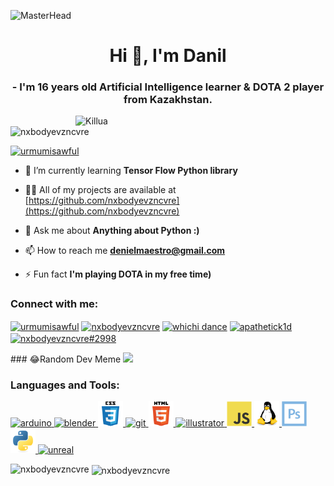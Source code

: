 ![MasterHead](https://c.tenor.com/6PGprBq1zyAAAAAC/kurokos-basketball-kurokono-basket.gif)
<h1 align="center">Hi 👋, I'm Danil</h1>
<h3 align="center">- I'm 16 years old Artificial Intelligence learner & DOTA 2 player from Kazakhstan.</h3>
<img align="right" alt="Killua" width="400" src="https://c.tenor.com/pLhhw8tQib0AAAAC/killua-hunter-x-hunter.gif">

<p align="left"> <img src="https://komarev.com/ghpvc/?username=nxbodyevzncvre&label=Profile%20views&color=0e75b6&style=flat" alt="nxbodyevzncvre" /> </p>

<p align="left"> <a href="https://twitter.com/urmumisawful" target="blank"><img src="https://img.shields.io/twitter/follow/urmumisawful?logo=twitter&style=for-the-badge" alt="urmumisawful" /></a> </p>

- 🌱 I’m currently learning **Tensor Flow Python library**

- 👨‍💻 All of my projects are available at [https://github.com/nxbodyevzncvre](https://github.com/nxbodyevzncvre)

- 💬 Ask me about **Anything about Python :)**

- 📫 How to reach me **denielmaestro@gmail.com**

- ⚡ Fun fact **I'm playing DOTA in my free time)**

<h3 align="left">Connect with me:</h3>
<p align="left">
<a href="https://twitter.com/urmumisawful" target="blank"><img align="center" src="https://raw.githubusercontent.com/rahuldkjain/github-profile-readme-generator/master/src/images/icons/Social/twitter.svg" alt="urmumisawful" height="30" width="40" /></a>
<a href="https://instagram.com/nxbodyevzncvre" target="blank"><img align="center" src="https://raw.githubusercontent.com/rahuldkjain/github-profile-readme-generator/master/src/images/icons/Social/instagram.svg" alt="nxbodyevzncvre" height="30" width="40" /></a>
<a href="https://www.youtube.com/c/whichi dance" target="blank"><img align="center" src="https://raw.githubusercontent.com/rahuldkjain/github-profile-readme-generator/master/src/images/icons/Social/youtube.svg" alt="whichi dance" height="30" width="40" /></a>
<a href="https://www.leetcode.com/apathetick1d" target="blank"><img align="center" src="https://raw.githubusercontent.com/rahuldkjain/github-profile-readme-generator/master/src/images/icons/Social/leet-code.svg" alt="apathetick1d" height="30" width="40" /></a>
<a href="https://discord.gg/nxbodyevzncvre#2998" target="blank"><img align="center" src="https://raw.githubusercontent.com/rahuldkjain/github-profile-readme-generator/master/src/images/icons/Social/discord.svg" alt="nxbodyevzncvre#2998" height="30" width="40" /></a>
</p>
### 😂Random Dev Meme
<img src="https://random-memer.herokuapp.com/" width="512px"/>

<h3 align="left">Languages and Tools:</h3>
<p align="left"> <a href="https://www.arduino.cc/" target="_blank" rel="noreferrer"> <img src="https://cdn.worldvectorlogo.com/logos/arduino-1.svg" alt="arduino" width="40" height="40"/> </a> <a href="https://www.blender.org/" target="_blank" rel="noreferrer"> <img src="https://download.blender.org/branding/community/blender_community_badge_white.svg" alt="blender" width="40" height="40"/> </a> <a href="https://www.w3schools.com/css/" target="_blank" rel="noreferrer"> <img src="https://raw.githubusercontent.com/devicons/devicon/master/icons/css3/css3-original-wordmark.svg" alt="css3" width="40" height="40"/> </a> <a href="https://git-scm.com/" target="_blank" rel="noreferrer"> <img src="https://www.vectorlogo.zone/logos/git-scm/git-scm-icon.svg" alt="git" width="40" height="40"/> </a> <a href="https://www.w3.org/html/" target="_blank" rel="noreferrer"> <img src="https://raw.githubusercontent.com/devicons/devicon/master/icons/html5/html5-original-wordmark.svg" alt="html5" width="40" height="40"/> </a> <a href="https://www.adobe.com/in/products/illustrator.html" target="_blank" rel="noreferrer"> <img src="https://www.vectorlogo.zone/logos/adobe_illustrator/adobe_illustrator-icon.svg" alt="illustrator" width="40" height="40"/> </a> <a href="https://developer.mozilla.org/en-US/docs/Web/JavaScript" target="_blank" rel="noreferrer"> <img src="https://raw.githubusercontent.com/devicons/devicon/master/icons/javascript/javascript-original.svg" alt="javascript" width="40" height="40"/> </a> <a href="https://www.linux.org/" target="_blank" rel="noreferrer"> <img src="https://raw.githubusercontent.com/devicons/devicon/master/icons/linux/linux-original.svg" alt="linux" width="40" height="40"/> </a> <a href="https://www.photoshop.com/en" target="_blank" rel="noreferrer"> <img src="https://raw.githubusercontent.com/devicons/devicon/master/icons/photoshop/photoshop-line.svg" alt="photoshop" width="40" height="40"/> </a> <a href="https://www.python.org" target="_blank" rel="noreferrer"> <img src="https://raw.githubusercontent.com/devicons/devicon/master/icons/python/python-original.svg" alt="python" width="40" height="40"/> </a> <a href="https://unrealengine.com/" target="_blank" rel="noreferrer"> <img src="https://raw.githubusercontent.com/kenangundogan/fontisto/036b7eca71aab1bef8e6a0518f7329f13ed62f6b/icons/svg/brand/unreal-engine.svg" alt="unreal" width="40" height="40"/> </a> </p>

<p><img align="left" src="https://github-readme-stats.vercel.app/api/top-langs?username=nxbodyevzncvre&show_icons=true&locale=en&layout=compact" alt="nxbodyevzncvre" /></p>

<p>&nbsp;<img align="center" src="https://github-readme-stats.vercel.app/api?username=nxbodyevzncvre&show_icons=true&locale=en" alt="nxbodyevzncvre" /></p>

